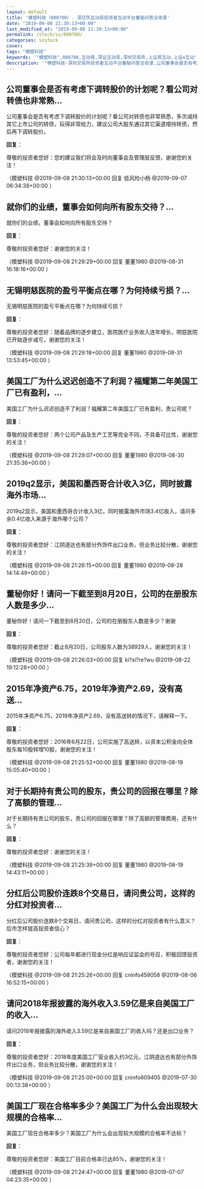 ```yaml
---
layout: default
title: '模塑科技（000700）- 深交所互动易投资者互动平台董秘问答全收录'
date: "2019-09-08 21:30:13+00:00"
last_modified_at: "2019-09-08 21:30:13+00:00"
permalink: /stock/sz/000700/
categories: szstock
cover: 
tags: "模塑科技"
keywords: '"模塑科技",000700,互动易,深证互动易,深圳交易所,上证易互动,上证e互动'
description: '"模塑科技-深圳交易所投资者互动平台董秘问答全收录,公司董事会是否有考虑下调转股价的计划呢？看公司对转债也非常熟悉，多次减持其它上市公司的转债，玩得非常给力，建议公司大股东通过其它渠道增持转债，然后再下调转股价。"'
---
```


## 公司董事会是否有考虑下调转股价的计划呢？看公司对转债也非常熟...

公司董事会是否有考虑下调转股价的计划呢？看公司对转债也非常熟悉，多次减持其它上市公司的转债，玩得非常给力，建议公司大股东通过其它渠道增持转债，然后再下调转股价。

**回复**：

尊敬的投资者您好：您的建议我们将会及时向董事会及管理层反馈，谢谢您的关注！ 

（模塑科技  @2019-09-08 21:30:13+00:00 回复 低风险小杨  @2019-09-07 06:34:38+00:00 ）

## 就你们的业绩，董事会如何向所有股东交待？...

就你们的业绩，董事会如何向所有股东交待？

**回复**：

尊敬的投资者您好：谢谢您的关注！ 

（模塑科技  @2019-09-08 21:29:29+00:00 回复 董董1980  @2019-08-31 16:18:16+00:00 ）

## 无锡明慈医院的盈亏平衡点在哪？为何持续亏损？...

无锡明慈医院的盈亏平衡点在哪？为何持续亏损？

**回复**：

尊敬的投资者您好：随着品牌的逐步建立，医院医疗业务收入连年增长，明慈医院已开始逐步减亏，谢谢您的关注！ 

（模塑科技  @2019-09-08 21:29:18+00:00 回复 董董1980  @2019-08-31 13:53:45+00:00 ）

## 美国工厂为什么迟迟创造不了利润？福耀第二年美国工厂已有盈利，...

美国工厂为什么迟迟创造不了利润？福耀第二年美国工厂已有盈利，贵公司呢？

**回复**：

尊敬的投资者您好：两个公司产品及生产工艺等完全不同，不具备可比性，谢谢您的关注！ 

（模塑科技  @2019-09-08 21:29:07+00:00 回复 董董1980  @2019-08-30 21:35:36+00:00 ）

## 2019q2显示，美国和墨西哥合计收入3亿，同时披露海外市场...

2019q2显示，美国和墨西哥合计收入3亿，同时披露海外市场3.4亿收入，请问多余0.4亿收入来源于海外哪个公司？

**回复**：

尊敬的投资者您好：江阴道达也有部分外饰件出口业务，但业务比较分散，谢谢您的关注！ 

（模塑科技  @2019-09-08 21:26:15+00:00 回复 董董1980  @2019-08-28 14:14:49+00:00 ）

## 董秘你好！请问一下截至到8月20日，公司的在册股东人数是多少...

董秘你好！请问一下截至到8月20日，公司的在册股东人数是多少？谢谢

**回复**：

尊敬的投资者您好：截止8月20日，公司股东人数为38929人，谢谢您的关注！ 

（模塑科技  @2019-09-08 21:26:03+00:00 回复 ki?si?re?wu  @2019-08-22 19:12:28+00:00 ）

## 2015年净资产6.75，2019年净资产2.69，没有高送...

2015年净资产6.75，2019年净资产2.69，没有高送转的情况下，请解释一下。

**回复**：

尊敬的投资者您好：2016年6月22日，公司实施了高送转，以资本公积金向全体股东每10股转增10股，谢谢您的关注！ 

（模塑科技  @2019-09-08 21:25:52+00:00 回复 董董1980  @2019-08-19 15:05:40+00:00 ）

## 对于长期持有贵公司的股东，贵公司的回报在哪里？除了高额的管理...

对于长期持有贵公司的股东，贵公司的回报在哪里？除了高额的管理费用，还有什么？

**回复**：

尊敬的投资者您好：谢谢您的关注！ 

（模塑科技  @2019-09-08 21:25:39+00:00 回复 董董1980  @2019-08-19 14:43:11+00:00 ）

## 分红后公司股价连跌8个交易日，请问贵公司，这样的分红对投资者...

分红后公司股价连跌8个交易日，请问贵公司，这样的分红对投资者有什么意义？后市怎样提高投资者信心？

**回复**：

尊敬的投资者您好：公司每年都进行现金分红是响应证监会的号召，积极回馈投资者，谢谢您的关注！ 

（模塑科技  @2019-09-08 21:25:26+00:00 回复 cninfo459058  @2019-08-06 16:52:15+00:00 ）

## 请问2018年报披露的海外收入3.59亿是来自美国工厂的收入...

请问2018年报披露的海外收入3.59亿是来自美国工厂的收入吗？还是出口业务？

**回复**：

尊敬的投资者您好：2018年度美国工厂营业收入约3亿元，江阴道达也有部分外饰件出口业务，但业务比较分散，谢谢您的关注！ 

（模塑科技  @2019-09-08 21:25:00+00:00 回复 cninfo609405  @2019-07-30 00:13:38+00:00 ）

## 美国工厂现在合格率多少？美国工厂为什么会出现较大规模的合格率...

美国工厂现在合格率多少？美国工厂为什么会出现较大规模的合格率不达标？

**回复**：

尊敬的投资者您好：美国工厂目前合格率已达85%，谢谢您的关注！ 

（模塑科技  @2019-09-08 21:24:47+00:00 回复 董董1980  @2019-07-07 04:23:35+00:00 ）

